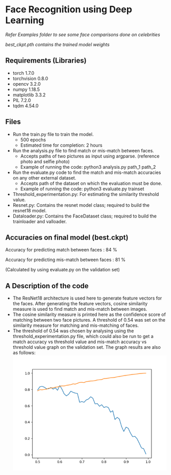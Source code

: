 # Face Recognition using Deep Learning

*Refer Examples folder to see some face comparisons done on celebrities*

*best_ckpt.pth contains the trained model weights*

## Requirements (Libraries)

* torch 1.7.0 
* torchvision 0.8.0
* opencv 3.2.0
* numpy 1.18.5
* matplotlib 3.3.2
* PIL 7.2.0
* tqdm 4.54.0

## Files

* Run the train.py file to train the model.
  - 500 epochs
  - Estimated time for completion: 2 hours
* Run the analysis.py file to find match or mis-match between faces.
  - Accepts paths of two pictures as input using argparse. (reference photo and selfie photo)
  - Example of running the code: python3 analysis.py path_1 path_2
* Run the evaluate.py code to find the match and mis-match accuracies on any other external dataset.
  - Accepts path of the dataset on which the evaluation must be done.
  - Example of running the code: python3 evaluate.py trainset
* Threshold_experimentation.py: For estimating the similarity threshold value.
* Resnet.py: Contains the resnet model class; required to build the resnet18 model.
* Dataloader.py: Contains the FaceDataset class; required to build the trainloader and valloader.
  
## Accuracies on final model (best.ckpt) 
Accuracy for predicting match between faces : 84 %

Accuracy for predicting mis-match between faces : 81 %

(Calculated by using evaluate.py on the validation set)
  
## A Description of the code

* The ResNet18 architecture is used here to generate feature vectors for the faces. After generating the feature vectors, cosine similarity measure is used to find match and mis-match between images.
* The cosine similarity measure is printed here as the confidence score of matching between two face pictures. A threshold of 0.54 was set on the similarity measure for matching and mis-matching of faces.
* The threshold of 0.54 was chosen by analysing using the threshold_experimentation.py file, which could also be run to get a match accuracy vs threshold value and mis-match accuracy vs threshold value graph on the validation set. The graph results are also as follows:
![Threshold experimentation graph](https://github.com/Manoj-152/Deep-Learning-CV-Hackathon/blob/main/Face%20Recognition/validation_graph.png)
